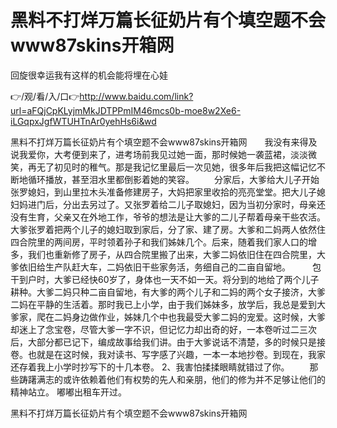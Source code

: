 # 黑料不打烊万篇长征奶片有个填空题不会www87skins开箱网
回旋很幸运我有这样的机会能将埋在心娃

👉/观/看/入/口👉http://www.baidu.com/link?url=aFQjCpKLyjmMkJDTPPmIM46mcs0b-moe8w2Xe6-iLGqpxJgfWTUHTnAr0yehHs6i&wd

黑料不打烊万篇长征奶片有个填空题不会www87skins开箱网　　我没有来得及说我爱你，大考便到来了，进考场前我见过她一面，那时候她一袭蓝裙，淡淡微笑，再无了初见时的稚气。那是我记忆里最后一次见她，很多年后我把这幅记忆不断地循环播放，甚至泪水里都倒影着她的笑容。
　　分家后，大爹给大儿子开始张罗媳妇，到山里拉木头准备修建房子，大妈把家里收拾的亮亮堂堂。把大儿子媳妇妈进门后，分出去另过了。又张罗着给二儿子取媳妇，因为当初分家时，母亲还没有生育，父亲又在外地工作，爷爷的想法是让大爹的二儿子帮着母亲干些农活。大爹张罗着把两个儿子的媳妇取到家后，分了家、建了房。大爹和二妈两人依然住四合院里的两间房，平时领着孙子和我们姊妹几个。后来，随着我们家人口的增多，我们也重新修了房子，从四合院里搬了出来，大爹二妈依旧住在四合院里，大爹依旧给生产队赶大车，二妈依旧干些家务活，务细自己的二亩自留地。　　　包干到户时，大爹已经快60岁了，身体也一天不如一天。将分到的地给了两个儿子耕种。大爹二妈只种二亩自留地，有大爹的两个儿子和二妈的两个女子接济，大爹二妈在平静的生活着。那时我已上小学，由于我们姊妹多，放学后，我总是爱到大爹家，爬在二妈身边做作业，姊妹几个中也我最受大爹二妈的宠爱。这时候，大爹却迷上了念宝卷，尽管大爹一字不识，但记忆力却出奇的好，一本卷听过二三次后，大部分都已记下，编成故事给我们讲。由于大爹说话不清楚，多的时候只是接卷。也就是在这时候，我对读书、写字感了兴趣，一本一本地抄卷。到现在，我家还存着我上小学时抄写下的十几本卷。
	2、我害怕揉揉眼睛就错过了你。
　　那些踌躇满志的或许依赖着他们有权势的先人和亲朋，他们的修为并不足够让他们的精神站立。
嘟嘟出租车开过。

黑料不打烊万篇长征奶片有个填空题不会www87skins开箱网
